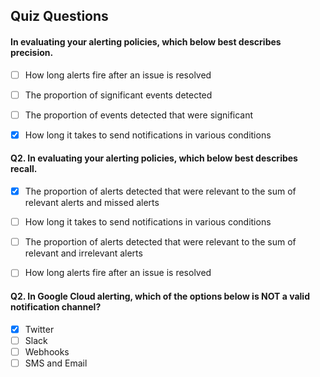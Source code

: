 ## Quiz Questions

#### In evaluating your alerting policies, which below best describes precision.

- [ ] How long alerts fire after an issue is resolved
- [ ] The proportion of significant events detected
- [ ] The proportion of events detected that were significant
- [x] How long it takes to send notifications in various conditions


#### Q2. In evaluating your alerting policies, which below best describes recall.

- [x] The proportion of alerts detected that were relevant to the sum of relevant alerts and missed alerts
- [ ] How long it takes to send notifications in various conditions
- [ ] The proportion of alerts detected that were relevant to the sum of relevant and irrelevant alerts
- [ ] How long alerts fire after an issue is resolved


#### Q2. In Google Cloud alerting, which of the options below is NOT a valid notification channel?

- [x] Twitter
- [ ] Slack
- [ ] Webhooks
- [ ] SMS and Email
